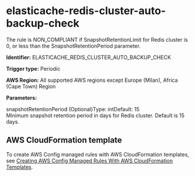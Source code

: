 # elasticache\-redis\-cluster\-auto\-backup\-check<a name="elasticache-redis-cluster-auto-backup-check"></a>

The rule is NON\_COMPLIANT if SnapshotRetentionLimit for Redis cluster is 0, or less than the SnapshotRetentionPeriod parameter\. 

**Identifier:** ELASTICACHE\_REDIS\_CLUSTER\_AUTO\_BACKUP\_CHECK

**Trigger type:** Periodic

**AWS Region:** All supported AWS regions except Europe \(Milan\), Africa \(Cape Town\) Region

**Parameters:**

snapshotRetentionPeriod \(Optional\)Type: intDefault: 15  
Minimum snapshot retention period in days for Redis cluster\. Default is 15 days\.

## AWS CloudFormation template<a name="w26aac11c31c17b7d151c15"></a>

To create AWS Config managed rules with AWS CloudFormation templates, see [Creating AWS Config Managed Rules With AWS CloudFormation Templates](aws-config-managed-rules-cloudformation-templates.md)\.
